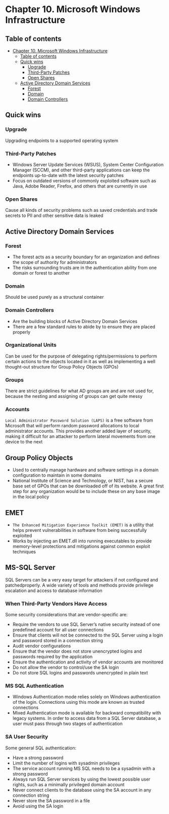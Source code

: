 # Chapter 10. Microsoft Windows Infrastructure

## Table of contents

- [Chapter 10. Microsoft Windows Infrastructure](#chapter-10-microsoft-windows-infrastructure)
  - [Table of contents](#table-of-contents)
  - [Quick wins](#quick-wins)
    - [Upgrade](#upgrade)
    - [Third-Party Patches](#third-party-patches)
    - [Open Shares](#open-shares)
  - [Active Directory Domain Services](#active-directory-domain-services)
    - [Forest](#forest)
    - [Domain](#domain)
    - [Domain Controllers](#domain-controllers)


## Quick wins

### Upgrade

Upgrading endpoints to a supported operating system

### Third-Party Patches

- Windows Server Update Services (WSUS), System Center Configuration Manager (SCCM), and other third-party applications can keep the endpoints up-to-date with the latest security patches
- Focus on outdated versions of commonly exploited software such as Java, Adobe Reader,
Firefox, and others that are currently in use

### Open Shares

Cause all kinds of security problems such as saved credentials and trade secrets to PII and other sensitive data is leaked

## Active Directory Domain Services

### Forest

- The forest acts as a security boundary for an organization and defines the scope of authority for administrators
- The risks surrounding trusts are in the authentication ability from one domain or
forest to another

### Domain

Should be used purely as a structural container

### Domain Controllers

- Are the building blocks of Active Directory Domain Services
- There are a few standard rules to abide by to ensure they are placed properly

### Organizational Units 

Can be used for the purpose of delegating rights/permissions to perform certain actions to the objects located in it as well
as implementing a well thought-out structure for Group Policy Objects (GPOs)

### Groups

There are strict guidelines for what AD groups are and are not used for, because the nesting and assigning of groups can get quite messy

### Accounts

`Local Administrator Password Solution (LAPS)` is a free software from Microsoft that will perform random password allocations to local administrator accounts. This provides another added layer of security, making it difficult for an attacker to perform lateral movements from one device to the next

## Group Policy Objects

- Used to centrally manage hardware and software settings in a domain configuration to maintain in some domains
- National Institute of Science and Technology, or NIST, has a secure base set of GPOs that can be downloaded off of its website. A great first step for any  organization would be to include these on any base image in the local policy

## EMET

- `The Enhanced Mitigation Experience Toolkit (EMET)` is a utility that helps prevent vulnerabilities in software from being successfully exploited
- Works by injecting an EMET.dll into running executables to provide memory-level protections and mitigations against common exploit techniques

## MS-SQL Server

SQL Servers can be a very easy target for attackers if not configured and patchedproperly. A wide variety of tools and methods provide privilege escalation and access to database information

### When Third-Party Vendors Have Access

Some security considerations that are vendor-specific are:
- Require the vendors to use SQL Server’s native security instead of one predefined account for all user connections
- Ensure that clients will not be connected to the SQL Server using a login and password stored in a connection string
- Audit vendor configurations
- Ensure that the vendor does not store unencrypted logins and passwords required by the application
- Ensure the authentication and activity of vendor accounts are monitored
- Do not allow the vendor to control/use the SA login
- Do not store SQL logins and passwords unencrypted in plain text

### MS SQL Authentication

- Windows Authentication mode relies solely on Windows authentication of the login. Connections using this mode are known as trusted connections
- Mixed Authentication mode is available for backward compatibility with legacy systems. In order to access data from a SQL Server database, a user must pass through two stages of authentication

### SA User Security

Some general SQL authentication:
- Have a strong password
- Limit the number of logins with sysadmin privileges
- The service account running MS SQL needs to be a sysadmin with a strong password
- Always run SQL Server services by using the lowest possible user rights, such as a minimally privileged domain account
- Never connect clients to the database using the SA account in any connection string
- Never store the SA password in a file
- Avoid using the SA login